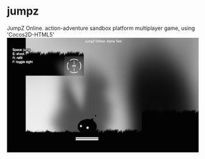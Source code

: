 jumpz
=====

JumpZ Online. action-adventure sandbox platform multiplayer game, using 'Cocos2D-HTML5'
<img src="https://raw.githubusercontent.com/mapfap/jumpz/master/screenshots/Iteration1.png">
